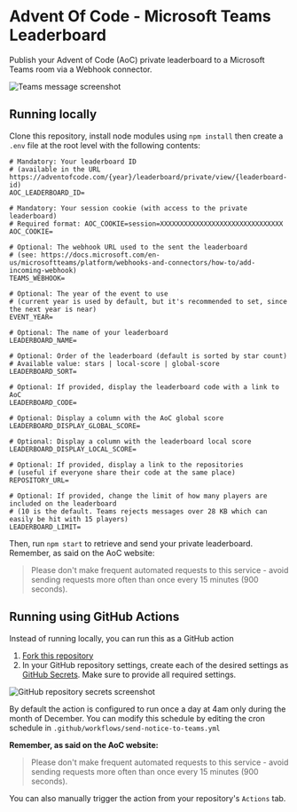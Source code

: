 # Advent Of Code - Microsoft Teams Leaderboard

Publish your Advent of Code (AoC) private leaderboard to a Microsoft Teams room via a Webhook connector.

![Teams message screenshot](./doc/screenshot.jpg)


## Running locally

Clone this repository, install node modules using `npm install` then create a `.env` file at the root level with the following contents:

````
# Mandatory: Your leaderboard ID
# (available in the URL https://adventofcode.com/{year}/leaderboard/private/view/{leaderboard-id)
AOC_LEADERBOARD_ID=

# Mandatory: Your session cookie (with access to the private leaderboard)
# Required format: AOC_COOKIE=session=XXXXXXXXXXXXXXXXXXXXXXXXXXXXXXX
AOC_COOKIE=

# Optional: The webhook URL used to the sent the leaderboard 
# (see: https://docs.microsoft.com/en-us/microsoftteams/platform/webhooks-and-connectors/how-to/add-incoming-webhook)
TEAMS_WEBHOOK=

# Optional: The year of the event to use
# (current year is used by default, but it's recommended to set, since the next year is near)
EVENT_YEAR=

# Optional: The name of your leaderboard
LEADERBOARD_NAME=

# Optional: Order of the leaderboard (default is sorted by star count)
# Available value: stars | local-score | global-score
LEADERBOARD_SORT=

# Optional: If provided, display the leaderboard code with a link to AoC
LEADERBOARD_CODE=

# Optional: Display a column with the AoC global score
LEADERBOARD_DISPLAY_GLOBAL_SCORE=

# Optional: Display a column with the leaderboard local score
LEADERBOARD_DISPLAY_LOCAL_SCORE=

# Optional: If provided, display a link to the repositories
# (useful if everyone share their code at the same place)
REPOSITORY_URL=

# Optional: If provided, change the limit of how many players are included on the leaderboard
# (10 is the default. Teams rejects messages over 28 KB which can easily be hit with 15 players)
LEADERBOARD_LIMIT=
````

Then, run `npm start` to retrieve and send your private leaderboard. Remember, as said on the AoC website:

> Please don't make frequent automated requests to this service - avoid sending requests more often than once every 15 minutes (900 seconds).

## Running using GitHub Actions

Instead of running locally, you can run this as a GitHub action
1. [Fork this repository](https://github.com/omnisnash/advent-of-code-leaderboard-microsoft-teams/fork)
2. In your GitHub repository settings, create each of the desired settings as [GitHub Secrets](https://docs.github.com/en/actions/security-guides/encrypted-secrets#creating-encrypted-secrets-for-a-repository). Make sure to provide all required settings.

![GitHub repository secrets screenshot](./doc/screenshot-secrets.png)

By default the action is configured to run once a day at 4am only during the month of December. You can modify this schedule by editing the cron schedule in `.github/workflows/send-notice-to-teams.yml`

**Remember, as said on the AoC website:**

> Please don't make frequent automated requests to this service - avoid sending requests more often than once every 15 minutes (900 seconds).

You can also manually trigger the action from your repository's `Actions` tab.
